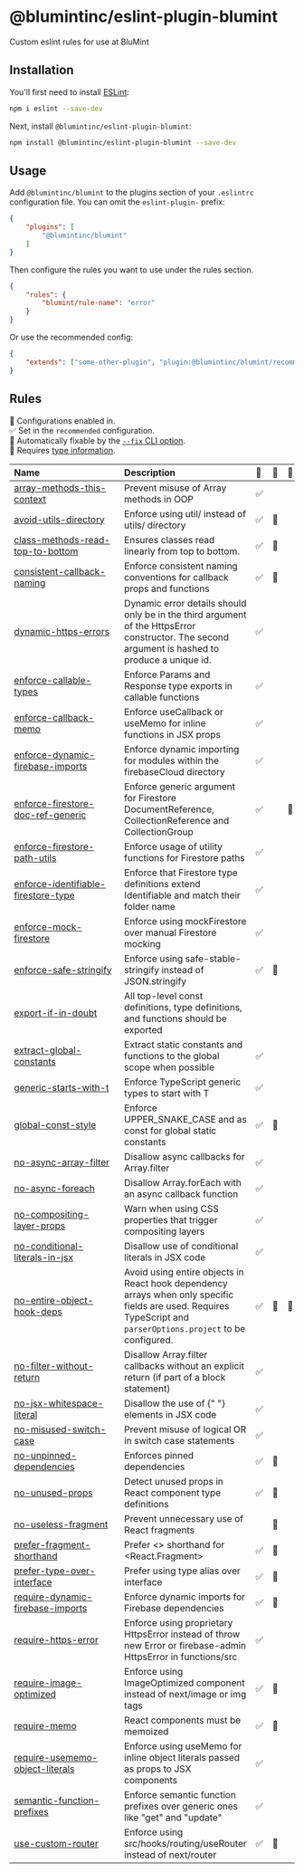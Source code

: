 # @blumintinc/eslint-plugin-blumint

Custom eslint rules for use at BluMint

## Installation

You'll first need to install [ESLint](https://eslint.org/):

```sh
npm i eslint --save-dev
```

Next, install `@blumintinc/eslint-plugin-blumint`:

```sh
npm install @blumintinc/eslint-plugin-blumint --save-dev
```

## Usage

Add `@blumintinc/blumint` to the plugins section of your `.eslintrc` configuration file. You can omit the `eslint-plugin-` prefix:

```json
{
    "plugins": [
        "@blumintinc/blumint"
    ]
}
```


Then configure the rules you want to use under the rules section.

```json
{
    "rules": {
        "blumint/rule-name": "error"
    }
}
```

Or use the recommended config:

```json
{
    "extends": ["some-other-plugin", "plugin:@blumintinc/blumint/recommended"]
}
```

## Rules

<!-- begin auto-generated rules list -->

💼 Configurations enabled in.\
✅ Set in the `recommended` configuration.\
🔧 Automatically fixable by the [`--fix` CLI option](https://eslint.org/docs/user-guide/command-line-interface#--fix).\
💭 Requires [type information](https://typescript-eslint.io/linting/typed-linting).

| Name                                                                                     | Description                                                                                                                                                      | 💼 | 🔧 | 💭 |
| :--------------------------------------------------------------------------------------- | :--------------------------------------------------------------------------------------------------------------------------------------------------------------- | :- | :- | :- |
| [array-methods-this-context](docs/rules/array-methods-this-context.md)                   | Prevent misuse of Array methods in OOP                                                                                                                           | ✅  |    |    |
| [avoid-utils-directory](docs/rules/avoid-utils-directory.md)                             | Enforce using util/ instead of utils/ directory                                                                                                                  | ✅  | 🔧 |    |
| [class-methods-read-top-to-bottom](docs/rules/class-methods-read-top-to-bottom.md)       | Ensures classes read linearly from top to bottom.                                                                                                                | ✅  | 🔧 |    |
| [consistent-callback-naming](docs/rules/consistent-callback-naming.md)                   | Enforce consistent naming conventions for callback props and functions                                                                                           | ✅  | 🔧 |    |
| [dynamic-https-errors](docs/rules/dynamic-https-errors.md)                               | Dynamic error details should only be in the third argument of the HttpsError constructor. The second argument is hashed to produce a unique id.                  | ✅  |    |    |
| [enforce-callable-types](docs/rules/enforce-callable-types.md)                           | Enforce Params and Response type exports in callable functions                                                                                                   | ✅  |    |    |
| [enforce-callback-memo](docs/rules/enforce-callback-memo.md)                             | Enforce useCallback or useMemo for inline functions in JSX props                                                                                                 | ✅  |    |    |
| [enforce-dynamic-firebase-imports](docs/rules/enforce-dynamic-firebase-imports.md)       | Enforce dynamic importing for modules within the firebaseCloud directory                                                                                         | ✅  |    |    |
| [enforce-firestore-doc-ref-generic](docs/rules/enforce-firestore-doc-ref-generic.md)     | Enforce generic argument for Firestore DocumentReference, CollectionReference and CollectionGroup                                                                | ✅  |    | 💭 |
| [enforce-firestore-path-utils](docs/rules/enforce-firestore-path-utils.md)               | Enforce usage of utility functions for Firestore paths                                                                                                           | ✅  |    |    |
| [enforce-identifiable-firestore-type](docs/rules/enforce-identifiable-firestore-type.md) | Enforce that Firestore type definitions extend Identifiable and match their folder name                                                                          | ✅  |    |    |
| [enforce-mock-firestore](docs/rules/enforce-mock-firestore.md)                           | Enforce using mockFirestore over manual Firestore mocking                                                                                                        | ✅  |    |    |
| [enforce-safe-stringify](docs/rules/enforce-safe-stringify.md)                           | Enforce using safe-stable-stringify instead of JSON.stringify                                                                                                    | ✅  | 🔧 |    |
| [export-if-in-doubt](docs/rules/export-if-in-doubt.md)                                   | All top-level const definitions, type definitions, and functions should be exported                                                                              |    |    |    |
| [extract-global-constants](docs/rules/extract-global-constants.md)                       | Extract static constants and functions to the global scope when possible                                                                                         | ✅  |    |    |
| [generic-starts-with-t](docs/rules/generic-starts-with-t.md)                             | Enforce TypeScript generic types to start with T                                                                                                                 | ✅  |    |    |
| [global-const-style](docs/rules/global-const-style.md)                                   | Enforce UPPER_SNAKE_CASE and as const for global static constants                                                                                                | ✅  | 🔧 |    |
| [no-async-array-filter](docs/rules/no-async-array-filter.md)                             | Disallow async callbacks for Array.filter                                                                                                                        | ✅  |    |    |
| [no-async-foreach](docs/rules/no-async-foreach.md)                                       | Disallow Array.forEach with an async callback function                                                                                                           | ✅  |    |    |
| [no-compositing-layer-props](docs/rules/no-compositing-layer-props.md)                   | Warn when using CSS properties that trigger compositing layers                                                                                                   | ✅  |    |    |
| [no-conditional-literals-in-jsx](docs/rules/no-conditional-literals-in-jsx.md)           | Disallow use of conditional literals in JSX code                                                                                                                 | ✅  |    |    |
| [no-entire-object-hook-deps](docs/rules/no-entire-object-hook-deps.md)                   | Avoid using entire objects in React hook dependency arrays when only specific fields are used. Requires TypeScript and `parserOptions.project` to be configured. | ✅  | 🔧 | 💭 |
| [no-filter-without-return](docs/rules/no-filter-without-return.md)                       | Disallow Array.filter callbacks without an explicit return (if part of a block statement)                                                                        | ✅  |    |    |
| [no-jsx-whitespace-literal](docs/rules/no-jsx-whitespace-literal.md)                     | Disallow the use of {" "} elements in JSX code                                                                                                                   | ✅  |    |    |
| [no-misused-switch-case](docs/rules/no-misused-switch-case.md)                           | Prevent misuse of logical OR in switch case statements                                                                                                           | ✅  |    |    |
| [no-unpinned-dependencies](docs/rules/no-unpinned-dependencies.md)                       | Enforces pinned dependencies                                                                                                                                     | ✅  | 🔧 |    |
| [no-unused-props](docs/rules/no-unused-props.md)                                         | Detect unused props in React component type definitions                                                                                                          | ✅  | 🔧 |    |
| [no-useless-fragment](docs/rules/no-useless-fragment.md)                                 | Prevent unnecessary use of React fragments                                                                                                                       |    | 🔧 |    |
| [prefer-fragment-shorthand](docs/rules/prefer-fragment-shorthand.md)                     | Prefer <> shorthand for <React.Fragment>                                                                                                                         | ✅  | 🔧 |    |
| [prefer-type-over-interface](docs/rules/prefer-type-over-interface.md)                   | Prefer using type alias over interface                                                                                                                           | ✅  | 🔧 |    |
| [require-dynamic-firebase-imports](docs/rules/require-dynamic-firebase-imports.md)       | Enforce dynamic imports for Firebase dependencies                                                                                                                | ✅  | 🔧 |    |
| [require-https-error](docs/rules/require-https-error.md)                                 | Enforce using proprietary HttpsError instead of throw new Error or firebase-admin HttpsError in functions/src                                                    | ✅  |    |    |
| [require-image-optimized](docs/rules/require-image-optimized.md)                         | Enforce using ImageOptimized component instead of next/image or img tags                                                                                         | ✅  | 🔧 |    |
| [require-memo](docs/rules/require-memo.md)                                               | React components must be memoized                                                                                                                                | ✅  | 🔧 |    |
| [require-usememo-object-literals](docs/rules/require-usememo-object-literals.md)         | Enforce using useMemo for inline object literals passed as props to JSX components                                                                               | ✅  |    |    |
| [semantic-function-prefixes](docs/rules/semantic-function-prefixes.md)                   | Enforce semantic function prefixes over generic ones like "get" and "update"                                                                                     | ✅  |    |    |
| [use-custom-router](docs/rules/use-custom-router.md)                                     | Enforce using src/hooks/routing/useRouter instead of next/router                                                                                                 | ✅  | 🔧 |    |

<!-- end auto-generated rules list -->
